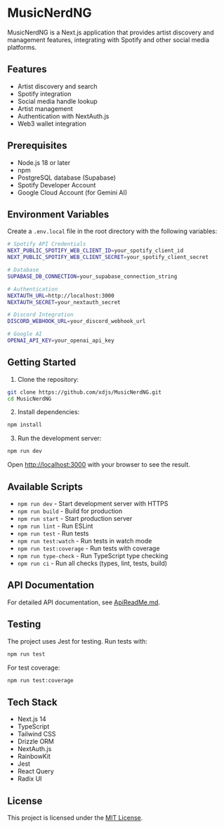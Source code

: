 # MusicNerdNG

MusicNerdNG is a Next.js application that provides artist discovery and management features, integrating with Spotify and other social media platforms.

## Features

- Artist discovery and search
- Spotify integration
- Social media handle lookup
- Artist management
- Authentication with NextAuth.js
- Web3 wallet integration

## Prerequisites

- Node.js 18 or later
- npm
- PostgreSQL database (Supabase)
- Spotify Developer Account
- Google Cloud Account (for Gemini AI)

## Environment Variables

Create a `.env.local` file in the root directory with the following variables:

```bash
# Spotify API Credentials
NEXT_PUBLIC_SPOTIFY_WEB_CLIENT_ID=your_spotify_client_id
NEXT_PUBLIC_SPOTIFY_WEB_CLIENT_SECRET=your_spotify_client_secret

# Database
SUPABASE_DB_CONNECTION=your_supabase_connection_string

# Authentication
NEXTAUTH_URL=http://localhost:3000
NEXTAUTH_SECRET=your_nextauth_secret

# Discord Integration
DISCORD_WEBHOOK_URL=your_discord_webhook_url

# Google AI
OPENAI_API_KEY=your_openai_api_key
```

## Getting Started

1. Clone the repository:
```bash
git clone https://github.com/xdjs/MusicNerdNG.git
cd MusicNerdNG
```

2. Install dependencies:
```bash
npm install
```

3. Run the development server:
```bash
npm run dev
```

Open [http://localhost:3000](http://localhost:3000) with your browser to see the result.

## Available Scripts

- `npm run dev` - Start development server with HTTPS
- `npm run build` - Build for production
- `npm run start` - Start production server
- `npm run lint` - Run ESLint
- `npm run test` - Run tests
- `npm run test:watch` - Run tests in watch mode
- `npm run test:coverage` - Run tests with coverage
- `npm run type-check` - Run TypeScript type checking
- `npm run ci` - Run all checks (types, lint, tests, build)

## API Documentation

For detailed API documentation, see [ApiReadMe.md](./ApiReadMe.md).

## Testing

The project uses Jest for testing. Run tests with:

```bash
npm run test
```

For test coverage:

```bash
npm run test:coverage
```

## Tech Stack

- Next.js 14
- TypeScript
- Tailwind CSS
- Drizzle ORM
- NextAuth.js
- RainbowKit
- Jest
- React Query
- Radix UI

## License

This project is licensed under the [MIT License](./LICENSE).

